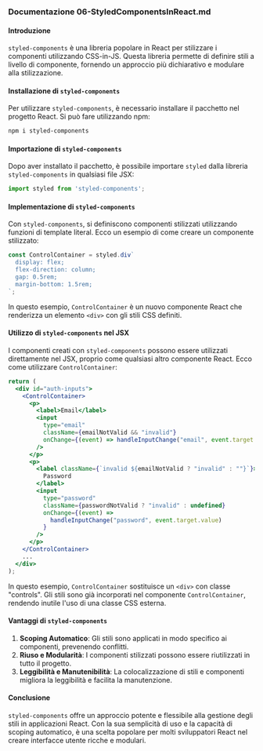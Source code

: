 ### Documentazione 06-StyledComponentsInReact.md

#### Introduzione
`styled-components` è una libreria popolare in React per stilizzare i componenti utilizzando CSS-in-JS. Questa libreria permette di definire stili a livello di componente, fornendo un approccio più dichiarativo e modulare alla stilizzazione.

#### Installazione di `styled-components`
Per utilizzare `styled-components`, è necessario installare il pacchetto nel progetto React. Si può fare utilizzando npm:

```bash
npm i styled-components
```

#### Importazione di `styled-components`
Dopo aver installato il pacchetto, è possibile importare `styled` dalla libreria `styled-components` in qualsiasi file JSX:

```jsx
import styled from 'styled-components';
```

#### Implementazione di `styled-components`
Con `styled-components`, si definiscono componenti stilizzati utilizzando funzioni di template literal. Ecco un esempio di come creare un componente stilizzato:

```jsx
const ControlContainer = styled.div`
  display: flex;
  flex-direction: column;
  gap: 0.5rem;
  margin-bottom: 1.5rem;
`;
```

In questo esempio, `ControlContainer` è un nuovo componente React che renderizza un elemento `<div>` con gli stili CSS definiti.

#### Utilizzo di `styled-components` nel JSX
I componenti creati con `styled-components` possono essere utilizzati direttamente nel JSX, proprio come qualsiasi altro componente React. Ecco come utilizzare `ControlContainer`:

```jsx
return (
  <div id="auth-inputs">
    <ControlContainer>
      <p>
        <label>Email</label>
        <input
          type="email"
          className={emailNotValid && "invalid"}
          onChange={(event) => handleInputChange("email", event.target.value)}
        />
      </p>
      <p>
        <label className={`invalid ${emailNotValid ? "invalid" : ""}`}>
          Password
        </label>
        <input
          type="password"
          className={passwordNotValid ? "invalid" : undefined}
          onChange={(event) =>
            handleInputChange("password", event.target.value)
          }
        />
      </p>
    </ControlContainer>
    ...
  </div>
);
```

In questo esempio, `ControlContainer` sostituisce un `<div>` con classe "controls". Gli stili sono già incorporati nel componente `ControlContainer`, rendendo inutile l'uso di una classe CSS esterna.

#### Vantaggi di `styled-components`
1. **Scoping Automatico**: Gli stili sono applicati in modo specifico ai componenti, prevenendo conflitti.
2. **Riuso e Modularità**: I componenti stilizzati possono essere riutilizzati in tutto il progetto.
3. **Leggibilità e Manutenibilità**: La colocalizzazione di stili e componenti migliora la leggibilità e facilita la manutenzione.

#### Conclusione
`styled-components` offre un approccio potente e flessibile alla gestione degli stili in applicazioni React. Con la sua semplicità di uso e la capacità di scoping automatico, è una scelta popolare per molti sviluppatori React nel creare interfacce utente ricche e modulari.